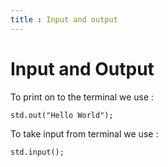 ```yaml
---
title : Input and output
---
```



# Input and Output 

To print on to the terminal we use :

```jac 
std.out("Hello World");

```

To take input from  terminal we use :
```jac
std.input();

```
